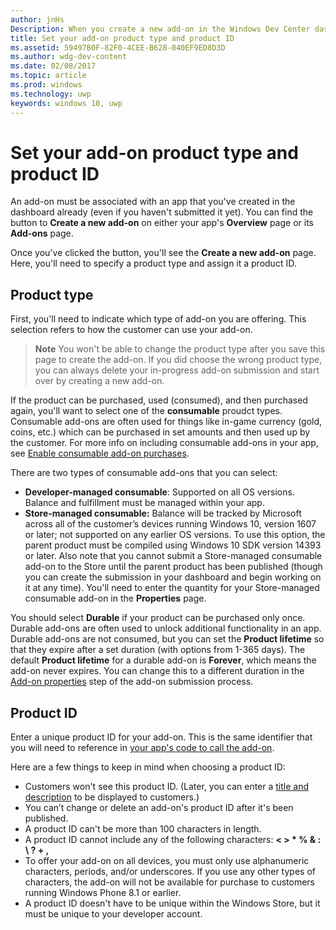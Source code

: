 ```yaml
---
author: jnHs
Description: When you create a new add-on in the Windows Dev Center dashboard, you need to specify a product type and assign it a product ID.
title: Set your add-on product type and product ID
ms.assetid: 59497B0F-82F0-4CEE-B628-040EF9ED8D3D
ms.author: wdg-dev-content
ms.date: 02/08/2017
ms.topic: article
ms.prod: windows
ms.technology: uwp
keywords: windows 10, uwp
---
```


# Set your add-on product type and product ID

An add-on must be associated with an app that you've created in the dashboard already (even if you haven't submitted it yet). You can find the button to **Create a new add-on** on either your app's **Overview** page or its **Add-ons** page.

Once you've clicked the button, you'll see the **Create a new add-on** page. Here, you'll need to specify a product type and assign it a product ID.

## Product type

First, you'll need to indicate which type of add-on you are offering. This selection refers to how the customer can use your add-on.

> **Note** You won't be able to change the product type after you save this page to create the add-on. If you did choose the wrong product type, you can always delete your in-progress add-on submission and start over by creating a new add-on.

If the product can be purchased, used (consumed), and then purchased again, you'll want to select one of the **consumable** proudct types. Consumable add-ons are often used for things like in-game currency (gold, coins, etc.) which can be purchased in set amounts and then used up by the customer. For more info on including consumable add-ons in your app, see [Enable consumable add-on purchases](../monetize/enable-consumable-add-on-purchases.md).

There are two types of consumable add-ons that you can select:

- **Developer-managed consumable**: Supported on all OS versions. Balance and fulfillment must be managed within your app. 
- **Store-managed consumable:** Balance will be tracked by Microsoft across all of the customer’s devices running Windows 10, version 1607 or later; not supported on any earlier OS versions. To use this option, the parent product must be compiled using Windows 10 SDK version 14393 or later. Also note that you cannot submit a Store-managed consumable add-on to the Store until the parent product has been published (though you can create the submission in your dashboard and begin working on it at any time). You'll need to enter the quantity for your Store-managed consumable add-on in the **Properties** page.

You should select **Durable** if your product can be purchased only once. Durable add-ons are often used to unlock additional functionality in an app. Durable add-ons are not consumed, but you can set the **Product lifetime** so that they expire after a set duration (with options from 1-365 days). The default **Product lifetime** for a durable add-on is **Forever**, which means the add-on never expires. You can change this to a different duration in the [Add-on properties](enter-add-on-properties.md) step of the add-on submission process.

## Product ID

Enter a unique product ID for your add-on. This is the same identifier that you will need to reference in [your app's code to call the add-on](https://msdn.microsoft.com/library/windows/apps/mt219684).

Here are a few things to keep in mind when choosing a product ID:

-   Customers won't see this product ID. (Later, you can enter a [title and description](create-add-on-descriptions.md) to be displayed to customers.)
-   You can’t change or delete an add-on's product ID after it's been published.
-   A product ID can't be more than 100 characters in length.
-   A product ID cannot include any of the following characters: **&lt; &gt; \* % & : \\ ? + ,**
-   To offer your add-on on all devices, you must only use alphanumeric characters, periods, and/or underscores. If you use any other types of characters, the add-on will not be available for purchase to customers running Windows Phone 8.1 or earlier.
-   A product ID doesn't have to be unique within the Windows Store, but it must be unique to your developer account.
 




